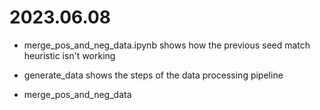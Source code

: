 # 2023.06.08

- merge_pos_and_neg_data.ipynb shows how the previous seed match heuristic isn't working

- generate_data shows the steps of the data processing pipeline

- merge_pos_and_neg_data
